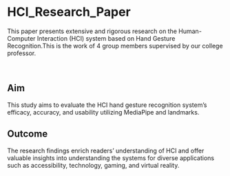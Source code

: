 # HCI_Research_Paper
<p>This paper presents extensive and rigorous research on the Human-Computer Interaction (HCI) system based on Hand Gesture Recognition.This is the work of 4 group members supervised by our college professor.</p> <br>
<h2>Aim</h2>
This study aims to evaluate the HCI hand gesture recognition system’s efficacy, accuracy, and usability utilizing MediaPipe and landmarks.
<h2>Outcome</h2>
The research findings enrich readers’ understanding of HCI and offer valuable insights into understanding the systems for diverse applications such as accessibility, technology, gaming, and virtual reality.
